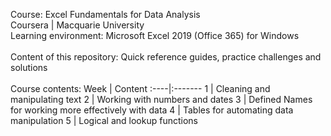 Course: Excel Fundamentals for Data Analysis<br>
Coursera | Macquarie University<br>
Learning environment: Microsoft Excel 2019 (Office 365) for Windows<br><br>
Content of this repository: Quick reference guides, practice challenges and solutions<br><br>
Course contents:
Week | Content
:----|:-------
1 | Cleaning and manipulating text
2 | Working with numbers and dates
3 | Defined Names for working more effectively with data
4 | Tables for automating data manipulation
5 | Logical and lookup functions
